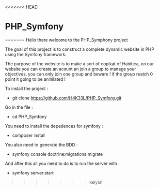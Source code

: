 <<<<<<< HEAD
# PHP_Symfony 
=======
Hello there welcome to the PHP_Symphony project

The goal of this project is to construct a complete dynamic website 
in PHP using the Symfony framework.

The purpose of the website is to make a sort of copikat of Habitica,
on our website you can create an acount an join a group to manage your objectives.
you can only join one group and beware ! if the group reatch 0 point it going to be anihilated !

To install the project :
 - git clone https://github.com/H4K33L/PHP_Symfony.git

Go in the file :
 - cd PHP_Symfony

You need to install the depedences for symfony :
 - composer install

You also need to generate the BDD :
 - symfony console doctrine:migrations:migrate

And after this all you need to do is to run the server with :
 - symfony server:start
>>>>>>> kelyan
